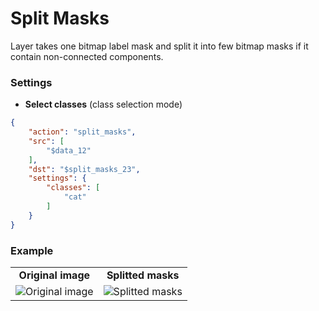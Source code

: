 # Split Masks

Layer takes one bitmap label mask and split it into few bitmap masks if it contain non-connected components.

### Settings

- **Select classes** (class selection mode)

```json
{
    "action": "split_masks",
    "src": [
        "$data_12"
    ],
    "dst": "$split_masks_23",
    "settings": {
        "classes": [
            "cat"
        ]
    }
}
```

### Example

<table>
<tr>
<td style="text-align:center"><strong>Original image</strong></td>
<td style="text-align:center"><strong>Splitted masks</strong></td>
</tr>
<tr>
<td> <img src="https://github.com/supervisely-ecosystem/dtl-v2/assets/79905215/3722ccf2-3f2d-411d-a9a0-182438b96c8b" alt="Original image" /> </td>
<td> <img src="https://github.com/supervisely-ecosystem/dtl-v2/assets/79905215/831d1051-76aa-40cf-8374-ebf31e837a44" alt="Splitted masks" /> </td>
</tr>
</table>
